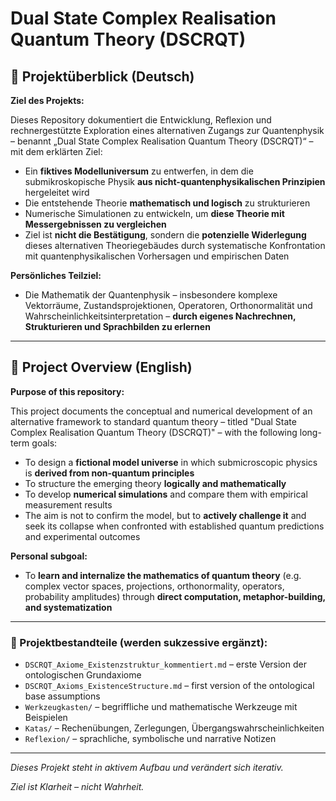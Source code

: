 # Dual State Complex Realisation Quantum Theory (DSCRQT)

## 📌 Projektüberblick (Deutsch)

**Ziel des Projekts:**

Dieses Repository dokumentiert die Entwicklung, Reflexion und rechnergestützte Exploration eines alternativen Zugangs zur Quantenphysik – benannt „Dual State Complex Realisation Quantum Theory (DSCRQT)“ – mit dem erklärten Ziel:

- Ein **fiktives Modelluniversum** zu entwerfen, in dem die submikroskopische Physik **aus nicht-quantenphysikalischen Prinzipien** hergeleitet wird
- Die entstehende Theorie **mathematisch und logisch** zu strukturieren
- Numerische Simulationen zu entwickeln, um **diese Theorie mit Messergebnissen zu vergleichen**
- Ziel ist **nicht die Bestätigung**, sondern die **potenzielle Widerlegung** dieses alternativen Theoriegebäudes durch systematische Konfrontation mit quantenphysikalischen Vorhersagen und empirischen Daten

**Persönliches Teilziel:**

- Die Mathematik der Quantenphysik – insbesondere komplexe Vektorräume, Zustandsprojektionen, Operatoren, Orthonormalität und Wahrscheinlichkeitsinterpretation – **durch eigenes Nachrechnen, Strukturieren und Sprachbilden zu erlernen**


---

## 📌 Project Overview (English)

**Purpose of this repository:**

This project documents the conceptual and numerical development of an alternative framework to standard quantum theory – titled "Dual State Complex Realisation Quantum Theory (DSCRQT)" – with the following long-term goals:

- To design a **fictional model universe** in which submicroscopic physics is **derived from non-quantum principles**
- To structure the emerging theory **logically and mathematically**
- To develop **numerical simulations** and compare them with empirical measurement results
- The aim is not to confirm the model, but to **actively challenge it** and seek its collapse when confronted with established quantum predictions and experimental outcomes

**Personal subgoal:**

- To **learn and internalize the mathematics of quantum theory** (e.g. complex vector spaces, projections, orthonormality, operators, probability amplitudes) through **direct computation, metaphor-building, and systematization**

---

### 📂 Projektbestandteile (werden sukzessive ergänzt):

- `DSCRQT_Axiome_Existenzstruktur_kommentiert.md` – erste Version der ontologischen Grundaxiome
- `DSCRQT_Axioms_ExistenceStructure.md` – first version of the ontological base assumptions
- `Werkzeugkasten/` – begriffliche und mathematische Werkzeuge mit Beispielen
- `Katas/` – Rechenübungen, Zerlegungen, Übergangswahrscheinlichkeiten
- `Reflexion/` – sprachliche, symbolische und narrative Notizen

---

*Dieses Projekt steht in aktivem Aufbau und verändert sich iterativ.*

*Ziel ist Klarheit – nicht Wahrheit.*

